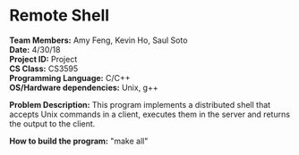# Remote Shell

**Team Members:** Amy Feng, Kevin Ho, Saul Soto <br/>
**Date:** 4/30/18 <br/>
**Project ID:** Project <br/>
**CS Class:** CS3595 <br/>
**Programming Language:** C/C++ <br/>
**OS/Hardware dependencies:** Unix, g++ <br/>

**Problem Description:** This program implements a distributed shell that accepts Unix commands in a client, executes them in the server and returns the output to the client.

**How to build the program:** "make all"
